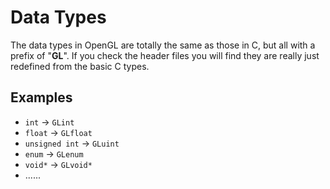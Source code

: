 # Data Types

The data types in OpenGL are totally the same as those in C, but all with a prefix of "**GL**". If you check the header files you will find they are really just redefined from the basic C types. 

## Examples
* `int` -> `GLint`
* `float` -> `GLfloat`
* `unsigned int` -> `GLuint`
* `enum` -> `GLenum`
* `void*` -> `GLvoid*`
* ......